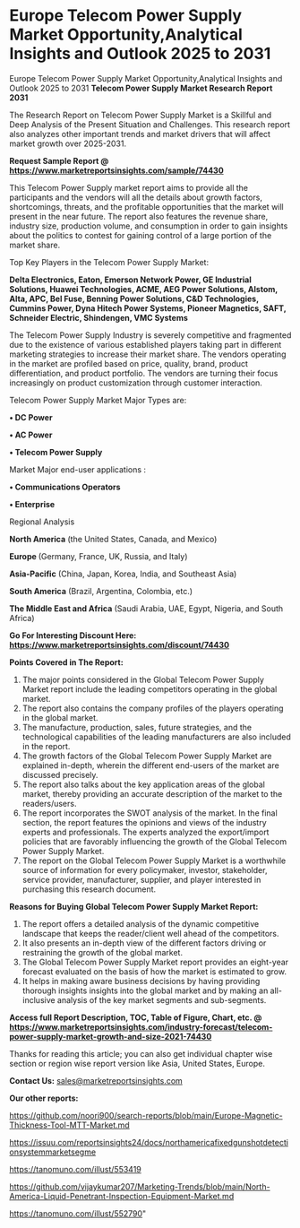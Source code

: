 # Europe Telecom Power Supply Market Opportunity,Analytical Insights and Outlook 2025 to 2031
Europe Telecom Power Supply Market Opportunity,Analytical Insights and Outlook 2025 to 2031
<strong>Telecom Power Supply Market Research Report 2031</strong>

The Research Report on Telecom Power Supply Market is a Skillful and Deep Analysis of the Present Situation and Challenges. This research report also analyzes other important trends and market drivers that will affect market growth over 2025-2031.

<strong>Request Sample Report @ <a href=https://www.marketreportsinsights.com/sample/74430>https://www.marketreportsinsights.com/sample/74430</a></strong>

This Telecom Power Supply market report aims to provide all the participants and the vendors will all the details about growth factors, shortcomings, threats, and the profitable opportunities that the market will present in the near future. The report also features the revenue share, industry size, production volume, and consumption in order to gain insights about the politics to contest for gaining control of a large portion of the market share.

Top Key Players in the Telecom Power Supply Market:

<strong>Delta Electronics, Eaton, Emerson Network Power, GE Industrial Solutions, Huawei Technologies, ACME, AEG Power Solutions, Alstom, Alta, APC, Bel Fuse, Benning Power Solutions, C&D Technologies, Cummins Power, Dyna Hitech Power Systems, Pioneer Magnetics, SAFT, Schneider Electric, Shindengen, VMC Systems</strong>

The Telecom Power Supply Industry is severely competitive and fragmented due to the existence of various established players taking part in different marketing strategies to increase their market share. The vendors operating in the market are profiled based on price, quality, brand, product differentiation, and product portfolio. The vendors are turning their focus increasingly on product customization through customer interaction.

Telecom Power Supply Market Major Types are:

<strong>• DC Power

• AC Power

• Telecom Power Supply</strong>

Market Major end-user applications :

<strong>• Communications Operators

• Enterprise</strong>

Regional Analysis

</u><strong><b>North America</b></strong> (the United States, Canada, and Mexico)

<strong><b>Europe </b></strong>(Germany, France, UK, Russia, and Italy)

<strong><b>Asia-Pacific</b></strong> (China, Japan, Korea, India, and Southeast Asia)

<strong><b>South America</b></strong> (Brazil, Argentina, Colombia, etc.)

<strong><b>The Middle East and Africa</b></strong> (Saudi Arabia, UAE, Egypt, Nigeria, and South Africa)

<strong>Go For Interesting Discount Here: <a href=https://www.marketreportsinsights.com/discount/74430>https://www.marketreportsinsights.com/discount/74430</a></strong>

<strong>Points Covered in The Report:</strong>
<ol>
  <li>The major points considered in the Global Telecom Power Supply Market report include the leading competitors operating in the global market.</li>
  <li>The report also contains the company profiles of the players operating in the global market.</li>
  <li>The manufacture, production, sales, future strategies, and the technological capabilities of the leading manufacturers are also included in the report.</li>
  <li>The growth factors of the Global Telecom Power Supply Market are explained in-depth, wherein the different end-users of the market are discussed precisely.</li>
  <li>The report also talks about the key application areas of the global market, thereby providing an accurate description of the market to the readers/users.</li>
  <li>The report incorporates the SWOT analysis of the market. In the final section, the report features the opinions and views of the industry experts and professionals. The experts analyzed the export/import policies that are favorably influencing the growth of the Global Telecom Power Supply Market.</li>
  <li>The report on the Global Telecom Power Supply Market is a worthwhile source of information for every policymaker, investor, stakeholder, service provider, manufacturer, supplier, and player interested in purchasing this research document.</li>
</ol>
<strong>Reasons for Buying Global Telecom Power Supply Market Report:</strong>

<ol>
  <li>The report offers a detailed analysis of the dynamic competitive landscape that keeps the reader/client well ahead of the competitors.</li>
  <li>It also presents an in-depth view of the different factors driving or restraining the growth of the global market.</li>
  <li>The Global Telecom Power Supply Market report provides an eight-year forecast evaluated on the basis of how the market is estimated to grow.</li>
  <li>It helps in making aware business decisions by having providing thorough insights insights into the global market and by making an all-inclusive analysis of the key market segments and sub-segments.</li>
</ol>
<strong>Access full Report Description, TOC, Table of Figure, Chart, etc. @ <a href=https://www.marketreportsinsights.com/industry-forecast/telecom-power-supply-market-growth-and-size-2021-74430>https://www.marketreportsinsights.com/industry-forecast/telecom-power-supply-market-growth-and-size-2021-74430</a></strong>


Thanks for reading this article; you can also get individual chapter wise section or region wise report version like Asia, United States, Europe.

<strong>Contact Us:</strong>
sales@marketreportsinsights.com

<strong>Our other reports:</strong>

<a href=https://github.com/noori900/search-reports/blob/main/Europe-Magnetic-Thickness-Tool-MTT-Market.md>https://github.com/noori900/search-reports/blob/main/Europe-Magnetic-Thickness-Tool-MTT-Market.md</a>

<a href=https://issuu.com/reportsinsights24/docs/northamericafixedgunshotdetectionsystemmarketsegme>https://issuu.com/reportsinsights24/docs/northamericafixedgunshotdetectionsystemmarketsegme</a>

<a href=https://tanomuno.com/illust/553419>https://tanomuno.com/illust/553419</a>

<a href=https://github.com/vijaykumar207/Marketing-Trends/blob/main/North-America-Liquid-Penetrant-Inspection-Equipment-Market.md>https://github.com/vijaykumar207/Marketing-Trends/blob/main/North-America-Liquid-Penetrant-Inspection-Equipment-Market.md</a>

<a href=https://tanomuno.com/illust/552790>https://tanomuno.com/illust/552790</a>"
